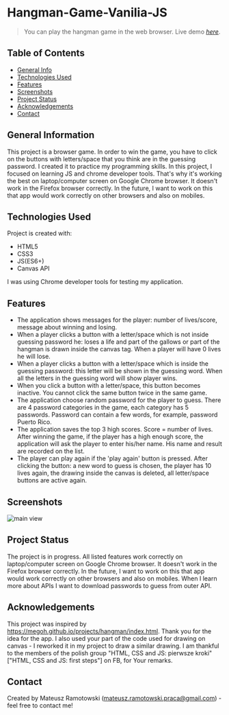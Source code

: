 # Hangman-Game-Vanilia-JS
> You can play the hangman game in the web browser.
> Live demo [_here_](https://mateusz-ramotowski-poland.github.io/Hangman-Game-Vanilia-JS/). 

## Table of Contents
* [General Info](#general-information)
* [Technologies Used](#technologies-used)
* [Features](#features)
* [Screenshots](#screenshots)
* [Project Status](#project-status)
* [Acknowledgements](#acknowledgements)
* [Contact](#contact)
<!-- * [License](#license) -->


## General Information
This project is a browser game. In order to win the game, you have to click on the buttons with letters/space that you think are in the guessing password. I created it to practice my programming skills. In this project, I focused on learning JS and chrome developer tools. That's why it's working the best on laptop/computer screen on Google Chrome browser. It doesn't work in the Firefox browser correctly. In the future, I want to work on this that app would work correctly on other browsers and also on mobiles. 
## Technologies Used
Project is created with:
* HTML5
* CSS3
* JS(ES6+)
* Canvas API

I was using Chrome developer tools for testing my application.

## Features
- The application shows messages for the player: number of lives/score, message about winning and losing.
- When a player clicks a button with a letter/space which is not inside guessing password he: loses a life and part of the gallows or part of the hangman is drawn inside the canvas tag. When a player will have 0 lives he will lose.
- When a player clicks a button with a letter/space which is inside the guessing password: this letter will be shown in the guessing word. When all the letters in the guessing word will show player wins.
- When you click a button with a letter/space, this button becomes inactive. You cannot click the same button twice in the same game.
- The application choose random password for the player to guess. There are 4 password categories in the game, each category has 5 passwords. Password can contain a few words, for example, password Puerto Rico.
- The application saves the top 3 high scores. Score = number of lives. After winning the game, if the player has a high enough score, the application will ask the player to enter his/her name. His name and result are recorded on the list.
- The player can play again if the 'play again' button is pressed. After clicking the button: a new word to guess is chosen, the player has 10 lives again, the drawing inside the canvas is deleted, all letter/space buttons are active again.

## Screenshots
![main view](https://user-images.githubusercontent.com/83215700/159060155-cb9e5ab1-cc34-478c-9198-e8d7bac335e6.PNG)

## Project Status
The project is in progress. All listed features work correctly on laptop/computer screen on Google Chrome browser. It doesn't work in the Firefox browser correctly. In the future, I want to work on this that app would work correctly on other browsers and also on mobiles. When I learn more about APIs I want to download passwords to guess from outer API.

## Acknowledgements
This project was inspired by https://megoh.github.io/projects/hangman/index.html. Thank you for the idea for the app. I also used your part of the code used for drawing on canvas - I reworked it in my project to draw a similar drawing.
I am thankful to the members of the polish group "HTML, CSS and JS: pierwsze kroki" ["HTML, CSS and JS: first steps"] on FB, for Your remarks.

## Contact
Created by Mateusz Ramotowski (mateusz.ramotowski.praca@gmail.com) - feel free to contact me!
